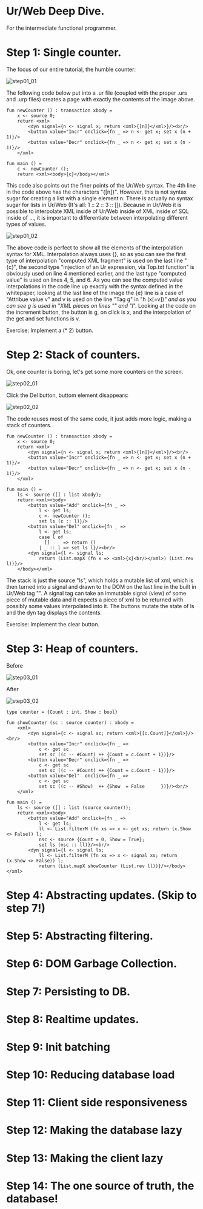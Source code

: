 # Ur/Web Deep Dive.

For the intermediate functional programmer.

# Step 1: Single counter.

The focus of our entire tutorial, the humble counter:

![step01_01](https://i.imgur.com/awyUikP.png, "One counter")

The following code below put into a .ur file (coupled with the proper .urs and .urp files) creates a page with exactly the contents of the image above.

    fun newCounter () : transaction xbody =
		x <- source 0;
		return <xml>
			<dyn signal={n <- signal x; return <xml>{[n]}</xml>}/><br/>
			<button value="Incr" onclick={fn _ => n <- get x; set x (n + 1)}/>
			<button value="Decr" onclick={fn _ => n <- get x; set x (n - 1)}/>
		</xml>
	       
    fun main () =
		c <- newCounter ();
		return <xml><body>{c}</body></xml>

This code also points out the finer points of the Ur/Web syntax. The 4th line in the code above has the characters "{[n]}". However, this is not syntax sugar for creating a list with a single element n. There is actually no syntax sugar for lists in Ur/Web (It's all: 1 :: 2 :: 3 :: []). Because in Ur/Web it is possible to interpolate XML inside of Ur/Web inside of XML inside of SQL inside of ..., it is important to differentiate between interpolating different types of values.

![step01_02](https://i.imgur.com/07fygYa.png, "XML & Ur interpolation")

The above code is perfect to show all the elements of the interpolation syntax for XML. Interpolation always uses {}, so as you can see the first type of interpolation "computed XML fragment" is used on the last line "<body>{c}</body>", the second type "injection of an Ur expression, via Top.txt function" is obviously used on line 4 mentioned earlier, and the last type "computed value" is used on lines 4, 5, and 6. As you can see the computed value interpolations in the code line up exactly with the syntax defined in the whitepaper, looking at the last line of the image the {e} line is a case of "Attribue value v" and v is used on the line "Tag g" in "h (x[=v])*" and as you can see g is used in "XML pieces on lines "<g/>" and "<g>l*</x>". Looking at the code on the increment button, the button is g, on click is x, and the interpolation of the get and set functions is v.

Exercise: Implement a (* 2) button.

# Step 2: Stack of counters.

Ok, one counter is boring, let's get some more counters on the screen.

![step02_01](https://i.imgur.com/nrcSodf.png, "Stack")

Click the Del button, buttom element disappears:

![step02_02](https://i.imgur.com/lplNc7t.png, "Stack after")

The code reuses most of the same code, it just adds more logic, making a stack of counters.

    fun newCounter () : transaction xbody =
        x <- source 0;
        return <xml>
            <dyn signal={n <- signal x; return <xml>{[n]}</xml>}/><br/>
            <button value="Incr" onclick={fn _ => n <- get x; set x (n + 1)}/>
			<button value="Decr" onclick={fn _ => n <- get x; set x (n - 1)}/>
		</xml>
	       
    fun main () =
		ls <- source ([] : list xbody);
		return <xml><body>
			<button value="Add" onclick={fn _ =>
				l <- get ls;
				c <- newCounter ();
				set ls (c :: l)}/>
			<button value="Del" onclick={fn _ =>
				l <- get ls;
				case l of
				  []     => return ()
				| _ :: l => set ls l}/><br/>
			<dyn signal={l <- signal ls;
				return (List.mapX (fn x => <xml>{x}<br/></xml>) (List.rev l))}/>
	    </body></xml>

The stack is just the source "ls", which holds a mutable list of xml, which is then turned into a signal and drawn to the DOM on the last line in the built in Ur/Web tag "<dyn signal/>". A signal tag can take an immutable signal (view) of some piece of mutable data and it expects a piece of xml to be returned with possibly some values interpolated into it. The buttons mutate the state of ls and the dyn tag displays the contents.

Exercise: Implement the clear button.

# Step 3: Heap of counters.

Before

![step03_01](https://i.imgur.com/vvDgakW.png, "Heap")

After

![step03_02](https://i.imgur.com/xppjMZa.png, "Heap after")

	type counter = {Count : int, Show : bool}

	fun showCounter (sc : source counter) : xbody =
		<xml>
			<dyn signal={c <- signal sc; return <xml>{[c.Count]}</xml>}/><br/>
			<button value="Incr" onclick={fn _ => 
				c <- get sc
				set sc ((c -- #Count) ++ {Count = c.Count + 1})}/>
			<button value="Decr" onclick={fn _ =>
				c <- get sc
				set sc ((c -- #Count) ++ {Count = c.Count - 1})}/>
			<button value="Del"  onclick={fn _ => 
				c <- get sc
				set sc ((c -- #Show)  ++ {Show  = False      })}/><br/>
		</xml>
	       
	fun main () =
		ls <- source ([] : list (source counter));
		return <xml><body>
			<button value="Add" onclick={fn _ =>
				l <- get ls;
				ll <- List.filterM (fn xs => x <- get xs; return (x.Show <> False)) l;
				nsc <- source {Count = 0, Show = True};
				set ls (nsc :: ll)}/><br/>
			<dyn signal={l <- signal ls;
				ll <- List.filterM (fn xs => x <- signal xs; return (x.Show <> False)) l;
				return (List.mapX showCounter (List.rev ll))}/></body></xml>

# Step 4: Abstracting updates. (Skip to step 7!)

# Step 5: Abstracting filtering.

# Step 6: DOM Garbage Collection.

# Step 7: Persisting to DB.

# Step 8: Realtime updates.

# Step 9: Init batching

# Step 10: Reducing database load

# Step 11: Client side responsiveness

# Step 12: Making the database lazy

# Step 13: Making the client lazy

# Step 14: The one source of truth, the database!
